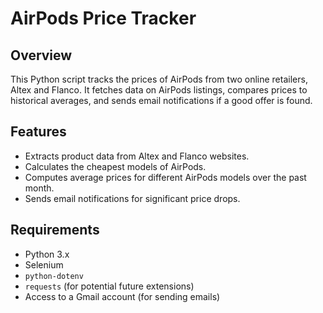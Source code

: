 # AirPods Price Tracker

## Overview
This Python script tracks the prices of AirPods from two online retailers, Altex and Flanco. It fetches data on AirPods listings, compares prices to historical averages, and sends email notifications if a good offer is found.

## Features
- Extracts product data from Altex and Flanco websites.
- Calculates the cheapest models of AirPods.
- Computes average prices for different AirPods models over the past month.
- Sends email notifications for significant price drops.

## Requirements
- Python 3.x
- Selenium
- `python-dotenv`
- `requests` (for potential future extensions)
- Access to a Gmail account (for sending emails)